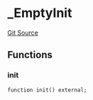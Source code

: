 # _EmptyInit
[Git Source](https://github.com/KlimaDAO/klimadao-solidity/blob/d2235caa445c673ffcb1a4a1d8c97c8c3cba5198/src/infinity/init/_EmptyInit.sol)


## Functions
### init


```solidity
function init() external;
```

